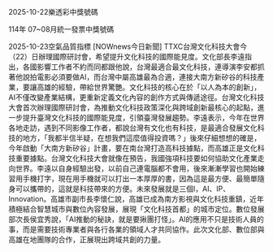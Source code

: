 
2025-10-22樂透彩中獎號碼

                                
114年 07~08月統一發票中獎號碼
                             
2025-10-23空氣品質指標
                              [NOWnews今日新聞] TTXC台灣文化科技大會今（22）日辦理國際研討會，希望提升文化科技的國際能見度。文化部長李遠指出，各國影響工作者不約而同都跟他說，台灣最適合最文化科技，連導演李安都抓著他說拍電影必須要做AI，而台灣中屬高雄最為合適，連接大南方新矽谷的科技產業，要讓高雄的經驗，帶給世界驚艷。文化科技的核心在於「以人為本的創新」，AI不僅改變產業結構，更重新定義文化內容的創作方式與傳遞途徑。台灣文化科技大會首次辦理國際研討會，為推動文化科技政策深化與跨域創新最核心的起點，進一步提升臺灣文化科技的國際能見度，引領臺灣發展趨勢。李遠表示，今年在世界各地走訪，遇到不同影像工作者，都說台灣有文化也有科技，是最適合發展文化科技的地方，「我都半信半疑，在想我們這麼值得投資嗎？」後來仔細想想的確是，今年啟動「大南方新矽谷」計畫，要在南台灣打造高科技據點，而高雄正是文化科技重要據點。台灣文化科技大會就像在預告，我國強項科技要如何協助文化產業走向世界。李遠以自身經驗出發，以前自己連電腦都不會用，後來漸漸學習也開始練習用手機打字，現在用手機就可以打出一本厚厚的書，因為這是最方便、最簡單隨身可以攜帶的，這就是科技帶來的方便。未來發展就是三個I，AI、IP、Innovation。高雄市副市長李懷仁說，高雄已成為南方影視與文化科技重鎮，近年積極結合智慧城市與數位內容發展，展現「文化科技首都」的城市定位。數位發展部次長侯宜秀說，「AI推動的秘訣，就是要揪團打怪」。AI的應用不只是技術人員的事，而是需要技術專業者與各行各業的領域人才共同協作。此次文化部、數位部與高雄在地團隊的合作，正展現出跨域共創的力量。